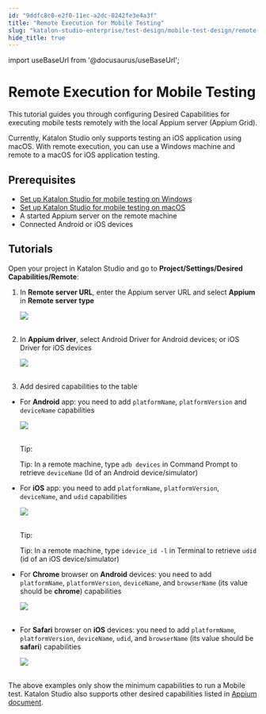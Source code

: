 ```yaml
---
id: "9ddfc8c0-e2f0-11ec-a2dc-0242fe3e4a3f"
title: "Remote Execution for Mobile Testing"
slug: "katalon-studio-enterprise/test-design/mobile-test-design/remote-execution-for-mobile-testing"
hide_title: true
---
```

import useBaseUrl from '@docusaurus/useBaseUrl';

    

# <a id="id" class="anchor_top_offset"/><a id="ariaid-title1" class="anchor_top_offset"/>Remote Execution for Mobile Testing

    
      
<p xmlns="http://www.w3.org/1999/xhtml" className="p">This tutorial guides you through configuring Desired   Capabilities for executing mobile tests remotely with the local   Appium server (Appium Grid).</p> 
      
<p xmlns="http://www.w3.org/1999/xhtml" className="p">Currently, Katalon Studio only supports testing an iOS   application using macOS. With remote execution, you can use a   Windows machine and remote to a macOS for iOS application   testing.</p> 
    
  
    

## <a id="id_1" class="anchor_top_offset"/>Prerequisites

    
      
<ul xmlns="http://www.w3.org/1999/xhtml" className="ul">   <li className="li">     <a className="xref" href="/docs/legacy/katalon-studio-enterprise/create-tests-and-projects/configure-test-cases/mobile-testing/android/mobile-android-setup">Set       up Katalon Studio for mobile testing on Windows</a>   </li>   <li className="li">     <a className="xref" href="/docs/legacy/katalon-studio-enterprise/create-tests-and-projects/configure-test-cases/mobile-testing/ios/mobile-ios-setup-real-devices">Set       up Katalon Studio for mobile testing on macOS</a>   </li>   <li className="li">A started Appium server on the remote machine</li>   <li className="li">Connected Android or iOS devices</li> </ul> 
    
  
    

## <a id="id_2" class="anchor_top_offset"/>Tutorials

    
      
<p xmlns="http://www.w3.org/1999/xhtml" className="p">Open your project in Katalon Studio and go to   <strong className="ph b">Project/Settings/Desired Capabilities/Remote</strong>:</p> 
      
<ol xmlns="http://www.w3.org/1999/xhtml" className="ol">   <li className="li">     <p className="p">In <strong className="ph b">Remote server URL</strong>, enter the Appium server       URL and select <strong className="ph b">Appium</strong> in <strong className="ph b">Remote server         type</strong>     </p>     <p className="p">       <img className="image" src={useBaseUrl("https://github.com/katalon-studio/docs-images/raw/master/katalon-studio/docs/mobile-remote-execution/remote.png")} /><br /><br />     </p>   </li>   <li className="li">     <p className="p">In <strong className="ph b">Appium driver</strong>, select Android Driver for       Android devices; or iOS Driver for iOS devices</p>     <p className="p">       <img className="image" src={useBaseUrl("https://github.com/katalon-studio/docs-images/raw/master/katalon-studio/docs/mobile-remote-execution/remote1.png")} /><br /><br />     </p>   </li>   <li className="li">     <p className="p">Add desired capabilities to the table</p>   </li> </ol> 
      
<ul xmlns="http://www.w3.org/1999/xhtml" className="ul">   <li className="li">     <p className="p">For <strong className="ph b">Android</strong> app: you need to add       <code className="ph codeph">platformName</code>, <code className="ph codeph">platformVersion</code> and       <code className="ph codeph">deviceName</code> capabilities</p>     <p className="p">       <img className="image" src={useBaseUrl("https://github.com/katalon-studio/docs-images/raw/master/katalon-studio/docs/mobile-remote-execution/remote3.png")} /><br /><br />     </p>     <div className="note tip note_tip"><span className="note__title">Tip:</span>        <p className="p">Tip: In a remote machine, type <code className="ph codeph">adb devices</code> in         Command Prompt to retrieve <code className="ph codeph">deviceName</code> (Id of an         Android device/simulator)</p>     </div>   </li>   <li className="li">     <p className="p">For <strong className="ph b">iOS</strong> app: you need to add       <code className="ph codeph">platformName</code>, <code className="ph codeph">platformVersion</code>,       <code className="ph codeph">deviceName</code>, and <code className="ph codeph">udid</code> capabilities</p>     <p className="p">       <img className="image" src={useBaseUrl("https://github.com/katalon-studio/docs-images/raw/master/katalon-studio/docs/mobile-remote-execution/remote4.png")} /><br /><br />     </p>     <div className="note tip note_tip"><span className="note__title">Tip:</span>        <p className="p">Tip: In a remote machine, type <code className="ph codeph">idevice_id -l</code> in         Terminal to retrieve <code className="ph codeph">udid</code> (id of an iOS         device/simulator)</p>     </div>   </li>   <li className="li">     <p className="p">For <strong className="ph b">Chrome</strong> browser on <strong className="ph b">Android</strong>       devices: you need to add <code className="ph codeph">platformName</code>,       <code className="ph codeph">platformVersion</code>, <code className="ph codeph">deviceName</code>, and       <code className="ph codeph">browserName</code> (its value should be       <strong className="ph b">chrome</strong>) capabilities</p>     <p className="p">       <img className="image" src={useBaseUrl("https://github.com/katalon-studio/docs-images/raw/master/katalon-studio/docs/mobile-remote-execution/remote5.png")} /><br /><br />     </p>   </li>   <li className="li">     <p className="p">For <strong className="ph b">Safari</strong> browser on <strong className="ph b">iOS</strong>       devices: you need to add <code className="ph codeph">platformName</code>,       <code className="ph codeph">platformVersion</code>, <code className="ph codeph">deviceName</code>,       <code className="ph codeph">udid</code>, and <code className="ph codeph">browserName</code> (its value should       be <strong className="ph b">safari</strong>) capabilities</p>     <p className="p">       <img className="image" src={useBaseUrl("https://github.com/katalon-studio/docs-images/raw/master/katalon-studio/docs/mobile-remote-execution/remote6.png")} /><br /><br />     </p>   </li> </ul> 
      
<p xmlns="http://www.w3.org/1999/xhtml" className="p">The above examples only show the minimum capabilities to run a   Mobile test. Katalon Studio also supports other desired   capabilities listed in <a className="xref j-external-link" href="http://appium.io/docs/en/writing-running-appium/caps/#general-capabilities" target="_blank">Appium     document</a>.</p> 
    
  
